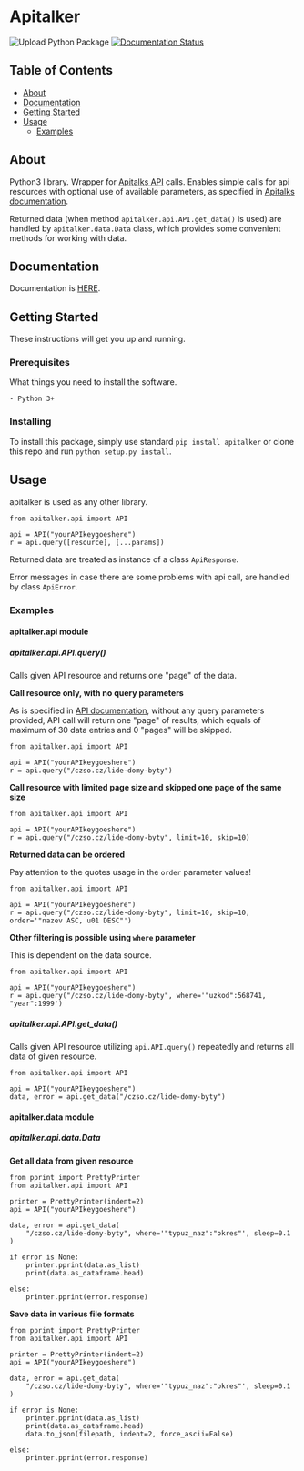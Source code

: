 # Apitalker

![Upload Python Package](https://github.com/bednaJedna/att/workflows/Upload%20Python%20Package/badge.svg)
[![Documentation Status](https://readthedocs.org/projects/att/badge/?version=latest)](https://att.readthedocs.io/en/latest/?badge=latest)


## Table of Contents

- [About](#about)
- [Documentation](#documentation)
- [Getting Started](#getting_started)
- [Usage](#usage)
  - [Examples](#examples)

## About <a name = "about"></a>

Python3 library. Wrapper for [Apitalks API](https://www.api.store/) calls. Enables simple calls for api resources with optional use of available parameters, as specified in [Apitalks documentation](https://www.api.store/czso.cz/dokumentace#section/Query-parametry).

Returned data (when method `apitalker.api.API.get_data()` is used) are handled by `apitalker.data.Data` class, which provides some convenient methods for working with data.

## Documentation <a name= "documentation"></a>

Documentation is [HERE](https://att.readthedocs.io/en/latest/).

## Getting Started <a name = "getting_started"></a>

These instructions will get you up and running.

### Prerequisites

What things you need to install the software.

    - Python 3+

### Installing

To install this package, simply use standard `pip install apitalker` or clone this repo and run `python setup.py install`.

## Usage <a name = "usage"></a>

apitalker is used as any other library.

```
from apitalker.api import API

api = API("yourAPIkeygoeshere")
r = api.query([resource], [...params])
```

Returned data are treated as instance of a class `ApiResponse`. 

Error messages in case there are some problems with api call, are handled by class `ApiError`.

### Examples <a name = "examples"></a>

#### apitalker.api module

##### apitalker.api.API.query()

Calls given API resource and returns one "page" of the data.

**Call resource only, with no query parameters**

As is specified in [API documentation](https://www.api.store/czso.cz/dokumentace#section/Query-parametry), without any query parameters provided, API call will return one "page" of results, which equals of maximum of 30 data entries and 0 "pages" will be skipped.

```
from apitalker.api import API

api = API("yourAPIkeygoeshere")
r = api.query("/czso.cz/lide-domy-byty")
```

**Call resource with limited page size and skipped one page of the same size**

```
from apitalker.api import API

api = API("yourAPIkeygoeshere")
r = api.query("/czso.cz/lide-domy-byty", limit=10, skip=10)
```

**Returned data can be ordered**

Pay attention to the quotes usage in the `order` parameter values!

```
from apitalker.api import API

api = API("yourAPIkeygoeshere")
r = api.query("/czso.cz/lide-domy-byty", limit=10, skip=10, order='"nazev ASC, u01 DESC"')
```

**Other filtering is possible using `where` parameter**

This is dependent on the data source.

```
from apitalker.api import API

api = API("yourAPIkeygoeshere")
r = api.query("/czso.cz/lide-domy-byty", where='"uzkod":568741, "year":1999')
```

##### apitalker.api.API.get_data()

Calls given API resource utilizing `api.API.query()` repeatedly and returns all data of given resource.

```
from apitalker.api import API

api = API("yourAPIkeygoeshere")
data, error = api.get_data("/czso.cz/lide-domy-byty")
```

#### apitalker.data module

##### apitalker.api.data.Data

**Get all data from given resource**

```
from pprint import PrettyPrinter
from apitalker.api import API

printer = PrettyPrinter(indent=2)
api = API("yourAPIkeygoeshere")

data, error = api.get_data(
    "/czso.cz/lide-domy-byty", where='"typuz_naz":"okres"', sleep=0.1
)

if error is None:
    printer.pprint(data.as_list)
    print(data.as_dataframe.head)

else:
    printer.pprint(error.response)
```

**Save data in various file formats**

```
from pprint import PrettyPrinter
from apitalker.api import API

printer = PrettyPrinter(indent=2)
api = API("yourAPIkeygoeshere")

data, error = api.get_data(
    "/czso.cz/lide-domy-byty", where='"typuz_naz":"okres"', sleep=0.1
)

if error is None:
    printer.pprint(data.as_list)
    print(data.as_dataframe.head)
    data.to_json(filepath, indent=2, force_ascii=False)

else:
    printer.pprint(error.response)
```